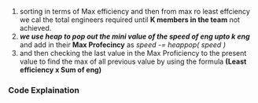 1. sorting in terms of Max efficiency and then from max ro least effciency we cal the total engineers required until **K members in the team** not achieved.
2. ***we use heap to pop out the mini value of the speed of eng upto k eng***  and add in their **Max Profecincy** as *speed  -= heappop( speed )*
3. and then checking the last value in the Max Proficiency to the present value to find the max of all previous value
by using the formula **(Least efficiency x Sum of eng)**
​
​
### Code Explaination
​
​
​